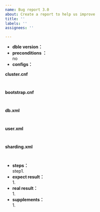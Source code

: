 ```yaml
---
name: Bug report 3.0
about: Create a report to help us improve
title: ''
labels: ''
assignees: ''

---
```


* **dble version：**  
* **preconditions ：**  
no
* **configs：** 

**cluster.cnf**  

```


```

**bootstrap.cnf**  

```


```
**db.xml**  

```


```

**user.xml**  

```


```


**sharding.xml**  

```


```

* **steps：**    
    step1.  
* **expect result：**  
    1.
* **real result：**  
    1.
* **supplements：**  
    1.
